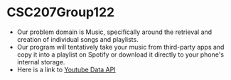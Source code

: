 # CSC207Group122

- Our problem domain is Music, specifically around the retrieval and creation of individual songs and playlists.
- Our program will tentatively take your music from third-party apps and copy it into a playlist on Spotify or download it directly to your phone's internal storage.
- Here is a link to [Youtube Data API](https://developers.google.com/youtube/v3/getting-started)
